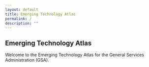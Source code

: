 ```yaml
---
layout: default
title: Emerging Technology Atlas
permalink: /
description: ""
---
```



<h2>Emerging Technology Atlas</h2>

<p dir="ltr">Welcome to the Emerging Technology Atlas for the General Services Administration (GSA).
